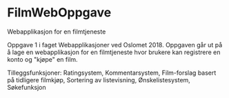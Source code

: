# FilmWebOppgave
Webapplikasjon for en filmtjeneste

Oppgave 1 i faget Webapplikasjoner ved Oslomet 2018.
Oppgaven går ut på å lage en webapplikasjon for en filmtjeneste hvor brukere kan registrere en konto og "kjøpe" en film.

Tilleggsfunksjoner:
Ratingsystem, 
Kommentarsystem, 
Film-forslag basert på tidligere filmkjøp, 
Sortering av listevisning, 
Ønskelistesystem, 
Søkefunksjon
